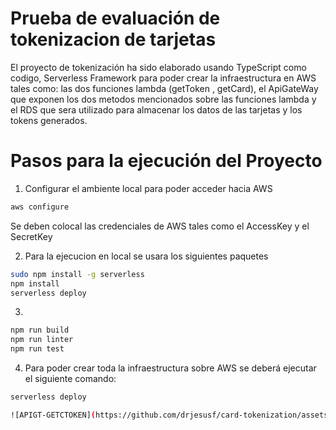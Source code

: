 # Prueba de evaluación de tokenizacion de tarjetas
El proyecto de tokenización ha sido elaborado usando TypeScript como codigo,
Serverless Framework para poder crear la infraestructura en AWS tales como:
las dos funciones lambda (getToken , getCard), el ApiGateWay que exponen los dos metodos mencionados sobre las funciones lambda y el RDS que sera utilizado para almacenar los datos de las tarjetas y los tokens generados. 

# Pasos para la ejecución del Proyecto

1. Configurar el ambiente local para poder acceder hacia AWS
```sh
aws configure
```
Se deben colocal las credenciales de AWS tales como el AccessKey y el SecretKey

2. Para la ejecucion en local se usara los siguientes paquetes

```sh
sudo npm install -g serverless
npm install
serverless deploy
```

3. 
```sh
npm run build
npm run linter
npm run test
```

4. Para poder crear toda la infraestructura sobre AWS se deberá ejecutar el siguiente comando:
```sh
serverless deploy

![APIGT-GETCTOKEN](https://github.com/drjesusf/card-tokenization/assets/2379064/bf0059c3-0ce1-4d5f-9bb0-dd70049b2dc9)

```
